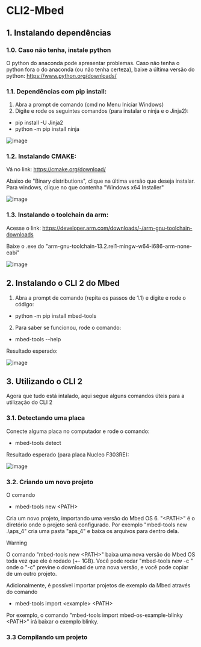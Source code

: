 # CLI2-Mbed

## 1. Instalando dependências

### 1.0. Caso não tenha, instale python
O python do anaconda pode apresentar problemas. Caso não tenha o python fora o do anaconda (ou não tenha certeza), baixe a última versão do python: https://www.python.org/downloads/

### 1.1. Dependências com pip install:
1. Abra a prompt de comando (cmd no Menu Iniciar Windows)
2. Digite e rode os seguintes comandos (para instalar o ninja e o Jinja2):
- pip install -U Jinja2
- python -m pip install ninja
  
![image](https://github.com/ThiTeiSan/CLI2-Mbed/assets/167451264/234b9324-3ea4-4eec-bb60-dca419b8885e)

### 1.2. Instalando CMAKE:
Vá no link: https://cmake.org/download/

Abaixo de "Binary distributions", clique na última versão que deseja instalar. Para windows, clique no que contenha "Windows x64 Installer"

![image](https://github.com/ThiTeiSan/CLI2-Mbed/assets/167451264/d46311f8-e886-427b-b23e-11d0815b92c5)

### 1.3. Instalando o toolchain da arm:
Acesse o link: https://developer.arm.com/downloads/-/arm-gnu-toolchain-downloads

Baixe o .exe do "arm-gnu-toolchain-13.2.rel1-mingw-w64-i686-arm-none-eabi"

![image](https://github.com/ThiTeiSan/CLI2-Mbed/assets/167451264/005714d3-b23d-40ea-a9bf-2d97d0cd3228)






## 2. Instalando o CLI 2 do Mbed

1. Abra a prompt de comando (repita os passos de 1.1) e digite e rode o código:
- python -m pip install mbed-tools
2. Para saber se funcionou, rode o comando:
- mbed-tools --help

Resultado esperado:

![image](https://github.com/ThiTeiSan/CLI2-Mbed/assets/167451264/d34c4986-bf77-4f00-a0b6-6e802a3a7cbe)


## 3. Utilizando o CLI 2
Agora que tudo está intalado, aqui segue alguns comandos úteis para a utilização do CLI 2

### 3.1. Detectando uma placa
Conecte alguma placa no computador e rode o comando:
- mbed-tools detect

Resultado esperado (para placa Nucleo F303RE):

![image](https://github.com/ThiTeiSan/CLI2-Mbed/assets/167451264/f754a589-7b29-4d21-9cb3-43a089ac2ef4)

### 3.2. Criando um novo projeto

O comando
- mbed-tools new \<PATH>

Cria um novo projeto, importando uma versão do Mbed OS 6. "\<PATH>" é o diretório onde o projeto será configurado. Por exemplo "mbed-tools new .\aps_4" cria uma pasta "aps_4" e baixa os arquivos para dentro dela.

> [!WARNING]
> O comando "mbed-tools new \<PATH>" baixa uma nova versão do Mbed OS toda vez que ele é rodado (+- 1GB). Você pode rodar "mbed-tools new -c <PATH>" onde o "-c" previne o download de uma nova versão, e você pode copiar de um outro projeto.

Adicionalmente, é possível importar projetos de exemplo da Mbed através do comando
- mbed-tools import \<example> \<PATH>

Por exemplo, o comando "mbed-tools import mbed-os-example-blinky \<PATH>" irá baixar o exemplo blinky.



### 3.3 Compilando um projeto

